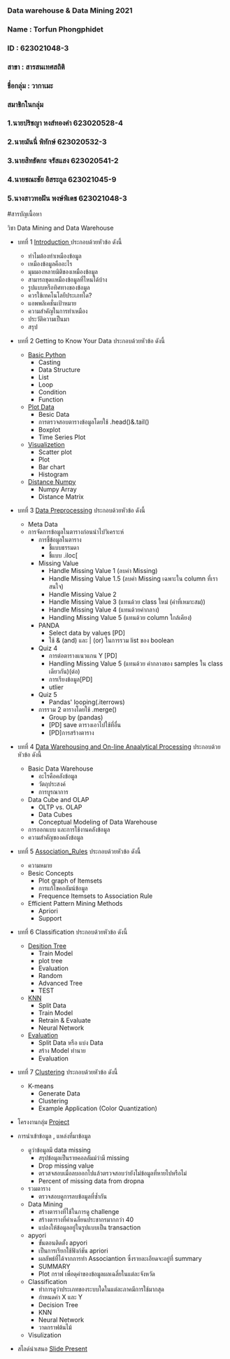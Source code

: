 ### Data warehouse & Data Mining 2021

### Name : Torfun Phongphidet
### ID : 623021048-3
### สาขา : สารสนเทศสถิติ
### ชื่อกลุ่ม : วากาเมะ
### สมาชิกในกลุ่ม 
### 1.นายปริชญา หงส์ทองคำ 623020528-4
### 2.นายมันนี่ พิทักษ์ 623020532-3	
### 3.นายสิทธัตกะ จรัสแสง 623020541-2	
### 4.นายชณะชัย อิสระกูล  623021045-9
### 5.นางสาวทอฝัน พงษ์พิเดช 623021048-3

#สารบัญเนื้อหา

วิชา Data Mining and Data Warehouse

* บทที่ 1 [Introduction ](https://github.com/proditor002/DWDM21_/blob/176ededa32c3e418cedc9e9a3ce679dea4e68d02/HW1)ประกอบด้วยหัวข้อ ดังนี้

  * ทำไมต้องทำเหมืองข้อมูล 
  * เหมืองข้อมูลคืออะไร 
  * มุมมองหลายมิติของเหมืองข้อมูล 
  * สามารถขุดเเหมืองข้อมูลที่ไหนได้บ้าง 
  * รูปแบบหรือทิศทางของข้อมูล 
  * ควรใช้เทคโนโลยีประเภทใด? 
  * แอพพลิเคชั่นเป้าหมาย
  * ความสำคัญในการทำเหมือง
  * ประวัติความเป็นมา
  * สรุป 
  
* บทที่ 2 Getting to Know Your Data ประกอบด้วยหัวข้อ ดังนี้

  * [Basic Python](https://github.com/proditor002/DWDM21_/blob/176ededa32c3e418cedc9e9a3ce679dea4e68d02/Data102_(Chapter2).ipynb)
    * Casting
    * Data Structure
    * List
    * Loop
    * Condition
    * Function
  * [Plot Data](https://github.com/proditor002/DWDM21_/blob/176ededa32c3e418cedc9e9a3ce679dea4e68d02/Data102_(Chapter2).ipynb)
    * Besic Data
    * การตรวจสอบตารางข้อมูลโดยใช้ .head()&.tail()
    * Boxplot
    * Time Series Plot
  * [Visualizetion](https://github.com/proditor002/DWDM21_/blob/176ededa32c3e418cedc9e9a3ce679dea4e68d02/Data_Visualization.ipynb)
    * Scatter plot
    * Plot
    * Bar chart
    * Histogram
  * [Distance Numpy](https://github.com/proditor002/DWDM21_/blob/176ededa32c3e418cedc9e9a3ce679dea4e68d02/Distance_Numpy.ipynb)
    * Numpy Array
    * Distance Matrix

* บทที่ 3 [Data Preprocessing](https://github.com/proditor002/DWDM21_/blob/176ededa32c3e418cedc9e9a3ce679dea4e68d02/Data_Preprocessing(Chapter_3).ipynb) ประกอบด้วยหัวข้อ ดังนี้


  * Meta Data
  * การจัดการข้อมูลในตารางก่อนนำไปวิเคราะห์
    * การชี้ข้อมูลในตาราง
      * ชี้แบบธรรมดา
      * ชี้แบบ .iloc[
    * Missing Value
      * Handle Missing Value 1 (ลบค่า Missing)
      * Handle Missing Value 1.5 (ลบค่า Missing เฉพาะใน column ที่เราสนใจ)
      * Handle Missing Value 2
      * Handle Missing Value 3 (แทนด้วย class ใหม่ (ค่าที่เหมาะสม))
      * Handle Missing Value 4 (แทนด้วยค่ากลาง)
      * Handling Missing Value 5 (แทนด้วย column ใกล้เคียง)
    * PANDA
      * Select data by values [PD]
      * ใช้ & (and) และ | (or) ในการรวม list ของ boolean
    * Quiz 4
      * การต่อตารางแนวแกน Y [PD]
      * Handling Missing Value 5 (แทนด้วย ค่ากลางของ samples ใน class เดียวกัน)(ต่อ)
      * การเรียงข้อมูล[PD]
      * utlier
    * Quiz 5
      * Pandas' looping(.iterrows)
    * การรวม 2 ตารางโดยใช้ .merge()
      * Group by (pandas)
      * [PD] save ตารางเอาไปใช้ที่อื่น
      * [PD]การสร้างตาราง
      

* บทที่ 4 [Data Warehousing and On-line Anaalytical Processing](https://github.com/proditor002/DWDM21_/blob/176ededa32c3e418cedc9e9a3ce679dea4e68d02/%E0%B8%9A%E0%B8%97%E0%B8%97%E0%B8%B5%E0%B9%884.pdf) ประกอบด้วยหัวข้อ ดังนี้
 
  * Basic Data Warehouse
    * อะไรคือคลังข้อมูล
    * วัตถุประสงค์
    * การบูรณาการ
  * Data Cube and OLAP
    * OLTP vs. OLAP
    * Data Cubes
    * Conceptual Modeling of Data Warehouse
  * การออกแบบ และการใช้งานคลังข้อมูล
  * ความสำคัญของคลังข้อมูล


* บทที่ 5 [Association_Rules](https://github.com/proditor002/DWDM21_/blob/176ededa32c3e418cedc9e9a3ce679dea4e68d02/Chapter6_Association_Rules.ipynb) ประกอบด้วยหัวข้อ ดังนี้

  * ความหมาย
  * Besic Concepts
    * Plot graph of Itemsets
    * การแก้ไขคอลัมน์ข้อมูล
    * Frequence Itemsets to Association Rule
  * Efficient Pattern Mining Methods
    * Apriori
    * Support


* บทที่ 6 Classification ประกอบด้วยหัวข้อ ดังนี้

  * [Desition Tree](https://github.com/proditor002/DWDM21_/blob/176ededa32c3e418cedc9e9a3ce679dea4e68d02/Chapter_7_Classification_(Decision_Tree).ipynb)
    * Train Model
    * plot tree
    * Evaluation
    * Random
    * Advanced Tree
    * TEST
  * [KNN](https://github.com/proditor002/DWDM21_/blob/176ededa32c3e418cedc9e9a3ce679dea4e68d02/Chap7_Classification_(KNN_NN).ipynb)
    * Split Data
    * Train Model
    * Retrain & Evaluate
    * Neural Network
  * [Evaluation](https://github.com/proditor002/DWDM21_/blob/176ededa32c3e418cedc9e9a3ce679dea4e68d02/Chap7_Classification_(Evaluation).ipynb)
    * Split Data หรือ แบ่ง Data
    * สร้าง Model ทำนาย
    * Evaluation

* บทที่ 7 [Clustering](https://github.com/proditor002/DWDM21_/blob/56148af64d6e442a850bdd51884bca53a8da6091/Chap8_Clustering.ipynb) ประกอบด้วยหัวข้อ ดังนี้

  * K-means
    * Generate Data
    * Clustering
    * Example Application (Color Quantization)

* โครงงานกลุ่ม [Project](https://github.com/proditor002/DWDM21_/blob/209dfaa13cfd73a77205a7e3ff2fb8a1d8dfe5b5/Project%20for%20Group.ipynb)
 * การนำเข้าข้อมูล , แหล่งที่มาข้อมูล
     * ดูว่าข้อมูลมี data missing
       * สรุปข้อมูลเป็นรายคอลลัมม์ว่ามี missing
       * Drop missing value
       * ตรวสจสอบเมื่อลบออกไปแล้วตรวจสอบว่ายังไม่ข้อมูลที่หายไปหรือไม่
       * Percent of missing data from dropna
     * รวมตาราง
       * ตรวจสอบดูการลบข้อมูลที่ซ้ำกัน
     * Data Mining
       * สร้างตารางที่ใช้ในการดู challenge
       * สร้างตารางที่ค่าเฉลี่ยนประชากรมากกว่า 40
       * แปลงให้ข้อมูลอยู่ในรูปแบบเป็น transaction
     * apyori
       * ขั้นตอนติดตั้ง apyori
       * เป็นการเรียกใช้ฟังก์ชัน apriori
       * ผลลัพธ์ที่ได้จากการทำ Associantion ซึ่งรายละเอียดจะอยู่ที่ summary
       * SUMMARY
       * Plot กราฟ เพื่อดุค่าของข้อมูลผลเฉลี่ยในแต่ละจังหวัด
     * Classification
       * ทำการดูว่าประเภทของระบบใดในแต่ละภาคมีการใช้มากสุด
       * กำหนดค่า X และ Y
       * Decision Tree
       * KNN
       * Neural Network
       * วาดกราฟต้นไม้
     * Visulization
  * สไลด์นำเสนอ [Slide Present](https://github.com/proditor002/DWDM21_/blob/209dfaa13cfd73a77205a7e3ff2fb8a1d8dfe5b5/%E0%B8%AA%E0%B9%84%E0%B8%A5%E0%B8%94%E0%B9%8CDW.pdf)
